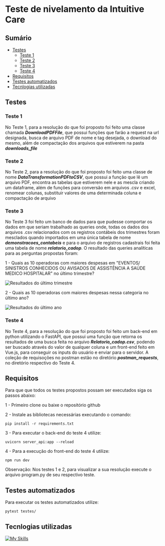 # Teste de nivelamento da Intuitive Care

## Sumário

* [Testes](#testes)
  * [Teste 1](#teste-1)
  * [Teste 2](#teste-2)
  * [Teste 3](#teste-3)
  * [Teste 4](#teste-4)
* [Requisitos](#requisitos)
* [Testes automatizados](#testes-automatizados)
* [Tecnlogias utilizadas](#tecnlogias-utilizadas)

## Testes

### Teste 1
No Teste 1, para a resolução do que foi proposto foi feito uma classe chamada _**DownloadPDFFile**_, que possui funções que farão a request na url designada, busca de arquivo PDF de nome e tag desejada, o download do mesmo, além de compactação dos arquivos que estiverem na pasta _**downloads_file**_

### Teste 2
No Teste 2, para a resolução do que foi proposto foi feito uma classe de nome _**DataTransformationPDFtoCSV**_, que possui a função que lê um arquivo PDF, encontra as tabelas que estiverem nele e as mescla criando um dataframe, além de funções para conversão em arquivos .csv e excel, renomear colunas, substituir valores de uma determinada coluna e compactação de arquivo

### Teste 3
No Teste 3 foi feito um banco de dados para que pudesse comportar os dados em que seriam trabalhado as queries onde, todas os dados dos arquivos .csv relacionados com os registros contábeis dos trimestres foram mesclados quando importados em uma única tabela de nome _**demonstracoes_contabeis**_ e para o arquivo de registros cadastrais foi feita uma tabela de nome _**relatorio_cadop**_.
O resultado das queries analíticas para as perguntas propostas foram:

1 - Quais as 10 operadoras com maiores despesas em "EVENTOS/ SINISTROS CONHECIDOS OU AVISADOS DE ASSISTÊNCIA A SAÚDE MEDICO HOSPITALAR" no último trimestre?

![Resultados do último trimestre](https://i.imgur.com/fByvVYl.png)

2 - Quais as 10 operadoras com maiores despesas nessa categoria no último ano?

![Resultados do último ano](https://i.imgur.com/vxfeLj4.png)

### Teste 4
No Teste 4, para a resolução do que foi proposto foi feito um back-end em python utilizando o FastAPI, que possui uma função que retorna os resultados de uma busca feita no arquivo _**Relatorio_cadop.csv**_, podendo ser buscado através do valor de qualquer coluna e um front-end feito em Vue.js, para conseguir os inputs do usuário e enviar para o servidor.
A coleção de requisoções no postman estão no diretório _**postman_requests**_, no diretório respectivo do Teste 4.

## Requisitos

Para que que todos os testes propostos possam ser executados siga os passos abaixo:

1 - Primeiro clone ou baixe o repositório github

2 - Instale as bibliotecas necessárias executando o comando:

```
pip install -r requirements.txt
```
3 - Para executar o back-end do teste 4 utilize:

```
uvicorn server_api:app --reload
```

4 - Para a execução do front-end do teste 4 utilize:

```
npm run dev
```

Observação: Nos testes 1 e 2, para visualizar a sua resolução execute o arquivo program.py de seu respectivo teste.

## Testes automatizados
Para executar os testes automatizados utilize:

```
pytest testes/
```

## Tecnlogias utilizadas
[![My Skills](https://skillicons.dev/icons?i=git,github,vscode,py,vue,npm,fastapi,mysql)](https://skillicons.dev)
